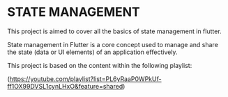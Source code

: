 # STATE MANAGEMENT

This project is aimed to cover all the basics of state management in flutter.

State management in Flutter is a core concept used to manage and share the state (data or UI elements) of an application effectively.

This project is based on the content within the following playlist:

(https://youtube.com/playlist?list=PL6yRaaP0WPkUf-ff1OX99DVSL1cynLHxO&feature=shared)
